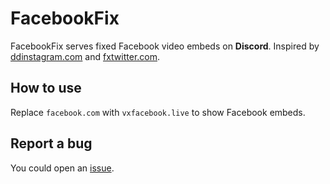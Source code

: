 # FacebookFix

FacebookFix serves fixed Facebook video embeds on **Discord**. Inspired by [ddinstagram.com](https://github.com/Wikidepia/InstaFix) and [fxtwitter.com](https://github.com/robinuniverse/TwitFix).

## How to use

Replace `facebook.com` with `vxfacebook.live` to show Facebook embeds.

## Report a bug

You could open an [issue](https://github.com/AliZad64/FacebookFix/issues).
